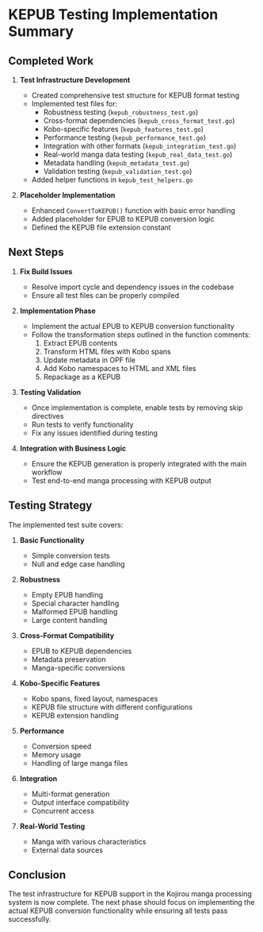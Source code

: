 # KEPUB Testing Implementation Summary

## Completed Work

1. **Test Infrastructure Development**
   - Created comprehensive test structure for KEPUB format testing
   - Implemented test files for:
     - Robustness testing (`kepub_robustness_test.go`)
     - Cross-format dependencies (`kepub_cross_format_test.go`)
     - Kobo-specific features (`kepub_features_test.go`)
     - Performance testing (`kepub_performance_test.go`)
     - Integration with other formats (`kepub_integration_test.go`)
     - Real-world manga data testing (`kepub_real_data_test.go`)
     - Metadata handling (`kepub_metadata_test.go`)
     - Validation testing (`kepub_validation_test.go`)
   - Added helper functions in `kepub_test_helpers.go`

2. **Placeholder Implementation**
   - Enhanced `ConvertToKEPUB()` function with basic error handling
   - Added placeholder for EPUB to KEPUB conversion logic
   - Defined the KEPUB file extension constant

## Next Steps

1. **Fix Build Issues**
   - Resolve import cycle and dependency issues in the codebase
   - Ensure all test files can be properly compiled

2. **Implementation Phase**
   - Implement the actual EPUB to KEPUB conversion functionality
   - Follow the transformation steps outlined in the function comments:
     1. Extract EPUB contents
     2. Transform HTML files with Kobo spans
     3. Update metadata in OPF file
     4. Add Kobo namespaces to HTML and XML files
     5. Repackage as a KEPUB

3. **Testing Validation**
   - Once implementation is complete, enable tests by removing skip directives
   - Run tests to verify functionality
   - Fix any issues identified during testing

4. **Integration with Business Logic**
   - Ensure the KEPUB generation is properly integrated with the main workflow
   - Test end-to-end manga processing with KEPUB output

## Testing Strategy

The implemented test suite covers:

1. **Basic Functionality**
   - Simple conversion tests
   - Null and edge case handling

2. **Robustness**
   - Empty EPUB handling
   - Special character handling
   - Malformed EPUB handling
   - Large content handling

3. **Cross-Format Compatibility**
   - EPUB to KEPUB dependencies
   - Metadata preservation
   - Manga-specific conversions

4. **Kobo-Specific Features**
   - Kobo spans, fixed layout, namespaces
   - KEPUB file structure with different configurations
   - KEPUB extension handling

5. **Performance**
   - Conversion speed
   - Memory usage
   - Handling of large manga files

6. **Integration**
   - Multi-format generation
   - Output interface compatibility
   - Concurrent access

7. **Real-World Testing**
   - Manga with various characteristics
   - External data sources

## Conclusion

The test infrastructure for KEPUB support in the Kojirou manga processing system is now complete. The next phase should focus on implementing the actual KEPUB conversion functionality while ensuring all tests pass successfully.
